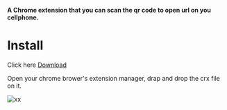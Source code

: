 **A Chrome extension that you can scan the qr code to open url on you
cellphone.**

Install
=====

Click here [Download](https://raw.githubusercontent.com/lerry/ScanMe/master/crx/ScanMe-0.0.6.crx)

Open your chrome brower's extension manager, drap and drop the crx file on it.



![xx](http://ww2.sinaimg.cn/large/6bd9aef7gw1enwek6ieroj20m00lc77r.jpg)